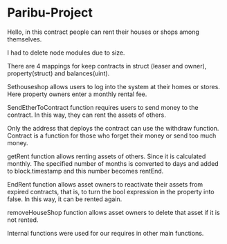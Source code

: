 # Paribu-Project


Hello, in this contract people can rent their houses or shops among themselves.

I had to delete node modules due to size. 

There are 4 mappings for keep contracts in struct (leaser and owner), property(struct) and balances(uint).

Sethouseshop allows users to log into the system at their homes or stores. Here property owners enter a monthly rental fee.

SendEtherToContract function requires users to send money to the contract. In this way, they can rent the assets of others.

Only the address that deploys the contract can use the withdraw function. Contract is a function for those who forget their money or send too much money.

getRent function allows renting assets of others. Since it is calculated monthly. The specified number of months is converted to days and added to block.timestamp and this number becomes rentEnd.

EndRent function allows asset owners to reactivate their assets from expired contracts, that is, to turn the bool expression in the property into false. In this way, it can be rented again.

removeHouseShop function allows asset owners to delete that asset if it is not rented.

Internal functions were used for our requires in other main functions.


